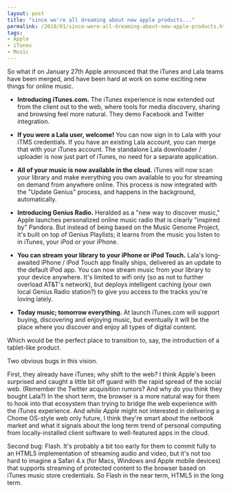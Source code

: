 ```yaml
---
layout: post
title: "since we're all dreaming about new apple products..."
permalink: /2010/01/since-were-all-dreaming-about-new-apple-products.html
tags:
- Apple
- iTunes
- Music
---
```


So what if on January 27th Apple announced that the iTunes and Lala teams have been merged, and have been hard at work on some exciting new things for online music.

*   **Introducing iTunes.com.** The iTunes experience is now extended out from the client out to the web, where tools for media discovery, sharing and browsing feel more natural. They demo Facebook and Twitter integration.
    
*   **If you were a Lala user, welcome!** You can now sign in to Lala with your iTMS credentials. If you have an existing Lala account, you can merge that with your iTunes account. The standalone Lala downloader / uploader is now just part of iTunes, no need for a separate application.
    
*   **All of your music is now available in the cloud.** iTunes will now scan your library and make everything you own available to you for streaming on demand from anywhere online. This process is now integrated with the "Update Genius" process, and happens in the background, automatically.
    
*   **Introducing Genius Radio.** Heralded as a "new way to discover music," Apple launches personalized online music radio that is clearly "inspired by" Pandora. But instead of being based on the Music Genome Project, it's built on top of Genius Playlists; it learns from the music you listen to in iTunes, your iPod or your iPhone.
    
*   **You can stream your library to your iPhone or iPod Touch.** Lala's long-awaited iPhone / iPod Touch app finally ships, delivered as an update to the default iPod app. You can now stream music from your library to your device anywhere. It's limited to wifi only (so as not to further overload AT&T's network), but deploys intelligent caching (your own local Genius Radio station?) to give you access to the tracks you're loving lately.
    
*   **Today music; tomorrow everything.** At launch iTunes.com will support buying, discovering and enjoying music, but eventually it will be the place where you discover and enjoy all types of digital content.
    

Which would be the perfect place to transition to, say, the introduction of a tablet-like product.

Two obvious bugs in this vision.

First, they already have iTunes; why shift to the web? I think Apple's been surprised and caught a little bit off guard with the rapid spread of the social web. (Remember the Twitter acquisition rumors? And why do you think they bought Lala?) In the short term, the browser is a more natural way for them to hook into that ecosystem than trying to bridge the web experience with the iTunes experience. And while _Apple_ might not interested in delivering a Chome OS-style web only future, I think they're smart about the netbook market and what it signals about the long term trend of personal computing from locally-installed client software to well-featured apps in the cloud.

Second bug: Flash. It's probably a bit too early for them to commit fully to an HTML5 implementation of streaming audio and video, but it's not too hard to imagine a Safari 4.x (for Macs, Windows and Apple mobile devices) that supports streaming of protected content to the browser based on iTunes music store credentials. So Flash in the near term, HTML5 in the long term.